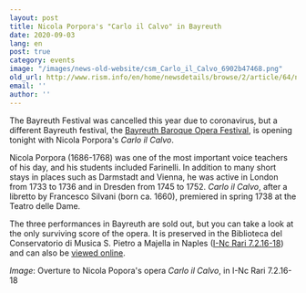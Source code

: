 ```yaml
---
layout: post
title: Nicola Porpora's "Carlo il Calvo" in Bayreuth
date: 2020-09-03
lang: en
post: true
category: events
image: "/images/news-old-website/csm_Carlo_il_Calvo_6902b47468.png"
old_url: http://www.rism.info/en/home/newsdetails/browse/2/article/64/nicola-porporas-carlo-il-calvo-in-bayreuth.html
email: ''
author: ''
---
```


The Bayreuth Festival was cancelled this year due to coronavirus, but a different Bayreuth festival, the [Bayreuth Baroque Opera Festival](https://www.bayreuthbaroque.de/ "Opens external link in new window"), is opening tonight with Nicola Porpora's _Carlo il Calvo_.   
  
Nicola Porpora (1686-1768) was one of the most important voice teachers of his day, and his students included Farinelli. In addition to many short stays in places such as Darmstadt and Vienna, he was active in London from 1733 to 1736 and in Dresden from 1745 to 1752. _Carlo il Calvo_, after a libretto by Francesco Silvani (born ca. 1660), premiered in spring 1738 at the Teatro delle Dame.   
  
The three performances in Bayreuth are sold out, but you can take a look at the only surviving score of the opera. It is preserved in the Biblioteca del Conservatorio di Musica S. Pietro a Majella in Naples ([I-Nc Rari 7.2.16-18](https://opac.rism.info/search?id=850008987&View=rism&Language=en "Opens external link in new window")) and can also be [viewed online](http://www.internetculturale.it/jmms/iccuviewer/iccu.jsp?teca=MagTeca+-+ICCU&id=oai:www.internetculturale.sbn.it/Teca:20:NT0000:IT%5C%5CICCU%5C%5CMSM%5C%5C0161656 "Opens external link in new window").&nbsp;

_Image_: Overture to Nicola Popora's opera _Carlo il Calvo_, in I-Nc Rari 7.2.16-18

&nbsp;

